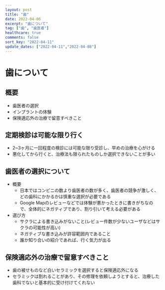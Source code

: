 ```yaml
---
layout: post
title: "歯"
date: 2022-04-06
excerpt: "歯について"
tag: ["歯", "歯医者"]
healthcare: true
comments: false
sort_key: "2022-04-11"
update_dates: ["2022-04-11","2022-04-08"]
---
```


# 歯について

## 概要
 - 歯医者の選択
 - インプラントの体験
 - 保険適応外の治療で留意すべきこと

## 定期検診は可能な限り行く
 - 2~3ヶ月に一回程度の検診には可能な限り受診し、早めの治療を心がける
 - 悪化してから行くと、治療法も限られたものしか選択できないことが多い

## 歯医者の選択について
 - 概要
   - 日本ではコンビニの数より歯医者の数が多く、歯医者の競争が激しく、どの歯科にかかるかは慎重な選択が必要である
   - Google Mapのレビューなどでは体験が悪かったときに書きがちなので、全体的にネガティブであり、割り引いて考える必要がある
 - 選び方
   - サクラによる書き込みがないこと(レビュー件数が少ないユーザなどはサクラの可能性が高い)
   - ネガティブな書き込みが許容範囲内であること
   - 誰か知り合いの紹介であれば、行く気力が出る

## 保険適応外の治療で留意すべきこと
 - 歯の被せものなど白いセラミックを選択すると保険適応外になる
 - セラミックは割れることがあり、その修理を依頼しようとすると、治療した歯科でないと基本的に受け付けてくれない
